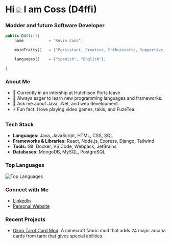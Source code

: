 Hi ![](https://user-images.githubusercontent.com/18350557/176309783-0785949b-9127-417c-8b55-ab5a4333674e.gif) I am Coss (D4ffi)
======================================================================================================================================

### Modder and future Software Developer

```java
public D4ffi(){
    name           = "Kevin Coss";

    mainTraits[]   = {"Persistant, Creative, Enthusiastic, Supportive, Adaptive"};

    languages[]    = {"Spanish", "English"};

}
```
### About Me

- 💼 Currently in an intership at Hutchison Ports Icave
- 🌱 Always eager to learn new programming languages and frameworks.
- 💬 Ask me about Java, .Net, and web development.
- ⚡ Fun fact: I love playing video games, takis, and FuzeTea.

### Tech Stack

- **Languages:** Java, JavaScript, HTML, CSS, SQL
- **Frameworks & Libraries:** React, Node.js, Express, Django, Tailwind
- **Tools:** Git, Docker, VS Code, Webpack, JetBrains
- **Databases:** MongoDB, MySQL, PostgreSQL

### Top Languages

![Top Languages](https://github-readme-stats.vercel.app/api/top-langs/?username=D4ffi&layout=compact&theme=radical)

### Connect with Me

- [LinkedIn]([https://www.linkedin.com/in/d4ffi](https://www.linkedin.com/in/kevin-coss-/))
- [Personal Website](https://www.bydaffi.com)

### Recent Projects

- [Okiro Tarot Card Mod](https://www.curseforge.com/minecraft/mc-mods/okiro-tarot-cards): A minecraft fabric mod that adds 24 major arcana cards from tarot that gives special abilities.
